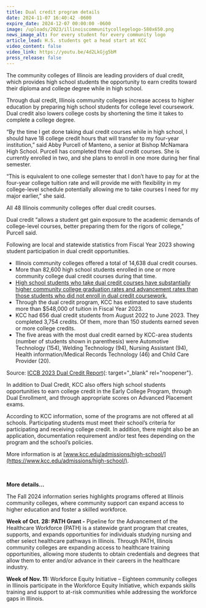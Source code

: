 ```yaml
---
title: Dual credit program details
date: 2024-11-07 16:40:42 -0600
expire_date: 2024-12-07 00:00:00 -0600
image: /uploads/2023/illinoiscommunitycollegelogo-580x650.png
news_image_alt: For every student for every community logo
article_lead: H.S. students get a head start at KCC
video_content: false
video_link: https://youtu.be/4d2LkGjg5bM
press_release: false
---
```

The community colleges of Illinois are leading providers of dual credit, which provides high school students the opportunity to earn credits toward their diploma and college degree while in high school.

Through dual credit, Illinois community colleges increase access to higher education by preparing high school students for college level coursework. Dual credit also lowers college costs by shortening the time it takes to complete a college degree.

“By the time I get done taking dual credit courses while in high school, I should have 18 college credit hours that will transfer to my four-year institution,” said Abby Purcell of Manteno, a senior at Bishop McNamara High School. Purcell has completed three dual credit courses. She is currently enrolled in two, and she plans to enroll in one more during her final semester.

“This is equivalent to one college semester that I don’t have to pay for at the four-year college tuition rate and will provide me with flexibility in my college-level schedule potentially allowing me to take courses I need for my major earlier,” she said.

All 48 Illinois community colleges offer dual credit courses.

Dual credit “allows a student get gain exposure to the academic demands of college-level courses, better preparing them for the rigors of college,” Purcell said.

Following are local and statewide statistics from Fiscal Year 2023 showing student participation in dual credit opportunities.

* Illinois community colleges offered a total of 14,638 dual credit courses.
* More than 82,600 high school students enrolled in one or more community college dual credit courses during that time.
* [High school students who take dual credit courses have substantially higher community college graduation rates and advancement rates than those students who did not enroll in dual credit coursework.]()
* Through the dual credit program, KCC has estimated to save students more than $548,000 of tuition in Fiscal Year 2023.
* KCC had 656 dual credit students from August 2022 to June 2023. They completed 3,754 credits. Of them, more than 150 students earned seven or more college credits.
* The five areas with the most dual credit earned by KCC-area students (number of students shown in parenthesis) were Automotive Technology (154), Welding Technology (94), Nursing Assistant (94), Health information/Medical Records Technology (46) and Child Care Provider (20).

Source: [ICCB 2023 Dual Credit Report](https://www2.iccb.org/iccb/wp-content/pdfs/reports/2023_Dual_Credit_Report_Final.pdf){: target="_blank" rel="noopener"}.

In addition to Dual Credit, KCC also offers high school students opportunities to earn college credit in the Early College Program, through Dual Enrollment, and through appropriate scores on Advanced Placement exams.

According to KCC information, some of the programs are not offered at all schools. Participating students must meet their school’s criteria for participating and receiving college credit. In addition, there might also be an application, documentation requirement and/or test fees depending on the program and the school’s policies.

More information is at [www.kcc.edu/admissions/high-school/](https://www.kcc.edu/admissions/high-school/).

&nbsp;

**More details...**

The Fall 2024 information series highlights programs offered at Illinois community colleges, where community support can expand access to higher education and foster a skilled workforce.

**Week of Oct. 28: PATH Grant -** Pipeline for the Advancement of the Healthcare Workforce (PATH) is a statewide grant program that creates, supports, and expands opportunities for individuals studying nursing and other select healthcare pathways in Illinois. Through PATH, Illinois community colleges are expanding access to healthcare training opportunities, allowing more students to obtain credentials and degrees that allow them to enter and/or advance in their careers in the healthcare industry.

**Week of Nov. 11:** Workforce Equity Initiative – Eighteen community colleges in Illinois participate in the Workforce Equity Initiative, which expands skills training and support to at-risk communities while addressing the workforce gaps in Illinois.